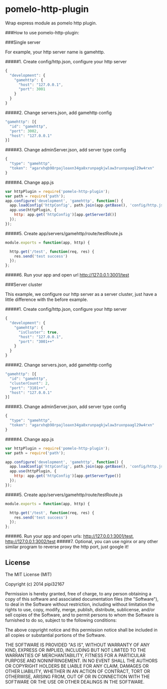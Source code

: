 pomelo-http-plugin
==================

Wrap express module as pomelo http plugin.

###How to use pomelo-http-plugin:

###Single server

For example, your http server name is gamehttp.

#####1. Create config/http.json, configure your http server
```js
{
  "development": {
    "gamehttp": {
      "host": "127.0.0.1",
      "port": 3001
    }
  }
}
```
#####2. Change servers.json, add gamehttp config
```js
"gamehttp": [{
  "id": "gamehttp",
  "port": 3002,
  "host": "127.0.0.1"
}]
```
#####3. Change adminServer.json, add server type config
```js
{
  "type": "gamehttp",
  "token": "agarxhqb98rpajloaxn34ga8xrunpagkjwlaw3ruxnpaagl29w4rxn"
}
```
#####4. Change app.js
```js
var httpPlugin = require('pomelo-http-plugin');
var path = require('path');
app.configure('development', 'gamehttp', function() {
  app.loadConfig('httpConfig', path.join(app.getBase(), 'config/http.json'));
  app.use(httpPlugin, {
    http: app.get('httpConfig')[app.getServerId()]
  });
});
```
#####5. Create app/servers/gamehttp/route/testRoute.js
```js
module.exports = function(app, http) {

  http.get('/test', function(req, res) {
    res.send('test success')
  });
};
```
#####6. Run your app and open url http://127.0.0.1:3001/test

###Server cluster

This example, we configure our http server as a server cluster, just have a little difference with the before example.

#####1. Create config/http.json, configure your http server
```js
{
  "development": {
    "gamehttp": {
      "isCluster": true,
      "host": "127.0.0.1",
      "port": "3001++"
    }
  }
}
```
#####2. Change servers.json, add gamehttp config
```js
"gamehttp": [{
  "id": "gamehttp",
  "clusterCount": 2,
  "port": "3101++",
  "host": "127.0.0.1"
}]
```
#####3. Change adminServer.json, add server type config
```js
{
  "type": "gamehttp",
  "token": "agarxhqb98rpajloaxn34ga8xrunpagkjwlaw3ruxnpaagl29w4rxn"
}
```
#####4. Change app.js
```js
var httpPlugin = require('pomelo-http-plugin');
var path = require('path');

app.configure('development', 'gamehttp', function() {
  app.loadConfig('httpConfig', path.join(app.getBase(), 'config/http.json'));
  app.use(httpPlugin, {
    http: app.get('httpConfig')[app.getServerType()]
  });
});
```
#####5. Create app/servers/gamehttp/route/testRoute.js
```js
module.exports = function(app, http) {

  http.get('/test', function(req, res) {
    res.send('test success')
  });
};
```
#####6. Run your app and open urls: http://127.0.0.1:3001/test, http://127.0.0.1:3002/test
#####7. Optional, you can use nginx or any other similar program to reverse proxy the http port, just google it!

## License

The MIT License (MIT)

Copyright (c) 2014 pipi32167

Permission is hereby granted, free of charge, to any person obtaining a copy
of this software and associated documentation files (the "Software"), to deal
in the Software without restriction, including without limitation the rights
to use, copy, modify, merge, publish, distribute, sublicense, and/or sell
copies of the Software, and to permit persons to whom the Software is
furnished to do so, subject to the following conditions:

The above copyright notice and this permission notice shall be included in all
copies or substantial portions of the Software.

THE SOFTWARE IS PROVIDED "AS IS", WITHOUT WARRANTY OF ANY KIND, EXPRESS OR
IMPLIED, INCLUDING BUT NOT LIMITED TO THE WARRANTIES OF MERCHANTABILITY,
FITNESS FOR A PARTICULAR PURPOSE AND NONINFRINGEMENT. IN NO EVENT SHALL THE
AUTHORS OR COPYRIGHT HOLDERS BE LIABLE FOR ANY CLAIM, DAMAGES OR OTHER
LIABILITY, WHETHER IN AN ACTION OF CONTRACT, TORT OR OTHERWISE, ARISING FROM,
OUT OF OR IN CONNECTION WITH THE SOFTWARE OR THE USE OR OTHER DEALINGS IN THE
SOFTWARE.